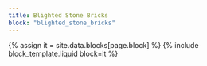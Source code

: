 ```yaml
---
title: Blighted Stone Bricks
block: "blighted_stone_bricks"
---
```


{% assign it = site.data.blocks[page.block] %}
{% include block_template.liquid block=it %}

